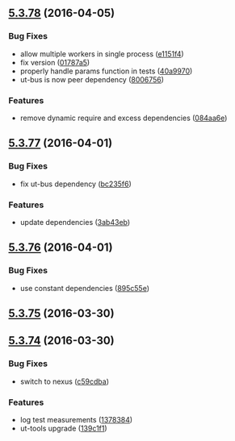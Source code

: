 <a name="5.3.78"></a>
## [5.3.78](https://git.softwaregroup-bg.com/ut5/ut-run/compare/v5.3.77...v5.3.78) (2016-04-05)


### Bug Fixes

* allow multiple workers in single process ([e1151f4](https://git.softwaregroup-bg.com/ut5/ut-run/commit/e1151f4))
* fix version ([01787a5](https://git.softwaregroup-bg.com/ut5/ut-run/commit/01787a5))
* properly handle params function in tests ([40a9970](https://git.softwaregroup-bg.com/ut5/ut-run/commit/40a9970))
* ut-bus is now peer dependency ([8006756](https://git.softwaregroup-bg.com/ut5/ut-run/commit/8006756))

### Features

* remove dynamic require and excess dependencies ([084aa6e](https://git.softwaregroup-bg.com/ut5/ut-run/commit/084aa6e))



<a name="5.3.77"></a>
## [5.3.77](https://git.softwaregroup-bg.com/ut5/ut-run/compare/v5.3.76...v5.3.77) (2016-04-01)


### Bug Fixes

* fix ut-bus dependency ([bc235f6](https://git.softwaregroup-bg.com/ut5/ut-run/commit/bc235f6))

### Features

* update dependencies ([3ab43eb](https://git.softwaregroup-bg.com/ut5/ut-run/commit/3ab43eb))



<a name="5.3.76"></a>
## [5.3.76](https://git.softwaregroup-bg.com/ut5/ut-run/compare/v5.3.75...v5.3.76) (2016-04-01)


### Bug Fixes

* use constant dependencies ([895c55e](https://git.softwaregroup-bg.com/ut5/ut-run/commit/895c55e))



<a name="5.3.75"></a>
## [5.3.75](https://git.softwaregroup-bg.com/ut5/ut-run/compare/v5.3.74...v5.3.75) (2016-03-30)




<a name="5.3.74"></a>
## [5.3.74](https://git.softwaregroup-bg.com/ut5/ut-run/compare/v5.3.72...v5.3.74) (2016-03-30)


### Bug Fixes

* switch to nexus ([c59cdba](https://git.softwaregroup-bg.com/ut5/ut-run/commit/c59cdba))

### Features

* log test measurements ([1378384](https://git.softwaregroup-bg.com/ut5/ut-run/commit/1378384))
* ut-tools upgrade ([139c1f1](https://git.softwaregroup-bg.com/ut5/ut-run/commit/139c1f1))



